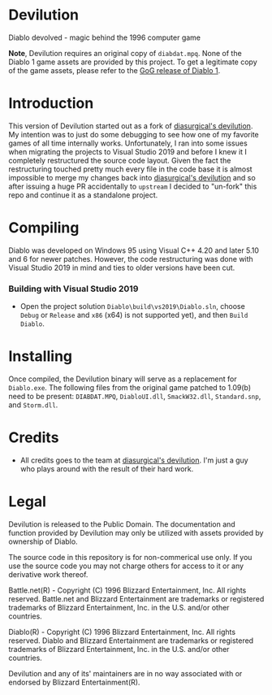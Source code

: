 # Devilution
Diablo devolved - magic behind the 1996 computer game

**Note**, Devilution requires an original copy of `diabdat.mpq`. None of the Diablo 1 game assets are provided by this project. To get a legitimate copy of the game assets, please refer to the [GoG release of Diablo 1](https://www.gog.com/game/diablo).

# Introduction
This version of Devilution started out as a fork of [diasurgical's devilution](https://github.com/diasurgical/devilution). My intention was to just do some debugging to see how one of my favorite games of all time internally works. Unfortunately, I ran into some issues when migrating the projects to Visual Studio 2019 and before I knew it I completely restructured the source code layout.
Given the fact the restructuring touched pretty much every file in the code base it is almost impossible to merge my changes back into [diasurgical's devilution](https://github.com/diasurgical/devilution) and so after issuing a huge PR accidentally to `upstream` I decided to "un-fork" this repo and continue it as a standalone project.
 
# Compiling
Diablo was developed on Windows 95 using Visual C++ 4.20 and later 5.10 and 6 for newer patches. However, the code restructuring was done with Visual Studio 2019 in mind and ties to older versions have been cut.

### Building with Visual Studio 2019
- Open the project solution `Diablo\build\vs2019\Diablo.sln`, choose `Debug` or `Release` and `x86` (x64) is not supported yet), and then `Build Diablo`.

# Installing
Once compiled, the Devilution binary will serve as a replacement for `Diablo.exe`. The following files from the original game patched to 1.09(b) need to be present: `DIABDAT.MPQ`, `DiabloUI.dll`, `SmackW32.dll`, `Standard.snp`, and `Storm.dll`.

# Credits
- All credits goes to the team at [diasurgical's devilution](https://github.com/diasurgical/devilution). I'm just a guy who plays around with the result of their hard work.

# Legal
Devilution is released to the Public Domain. The documentation and function provided by Devilution may only be utilized with assets provided by ownership of Diablo.

The source code in this repository is for non-commerical use only. If you use the source code you may not charge others for access to it or any derivative work thereof.

Battle.net(R) - Copyright (C) 1996 Blizzard Entertainment, Inc. All rights reserved. Battle.net and Blizzard Entertainment are trademarks or registered trademarks of Blizzard Entertainment, Inc. in the U.S. and/or other countries.

Diablo(R) - Copyright (C) 1996 Blizzard Entertainment, Inc. All rights reserved. Diablo and Blizzard Entertainment are trademarks or registered trademarks of Blizzard Entertainment, Inc. in the U.S. and/or other countries.

Devilution and any of its' maintainers are in no way associated with or endorsed by Blizzard Entertainment(R).
